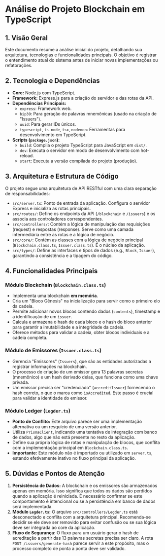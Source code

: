 # Análise do Projeto Blockchain em TypeScript

## 1. Visão Geral

Este documento resume a análise inicial do projeto, detalhando sua arquitetura, tecnologias e funcionalidades principais. O objetivo é registrar o entendimento atual do sistema antes de iniciar novas implementações ou refatorações.

## 2. Tecnologia e Dependências

-   **Core:** Node.js com TypeScript.
-   **Framework:** Express.js para a criação do servidor e das rotas da API.
-   **Dependências Principais:**
    -   `express`: Framework web.
    -   `bip39`: Para geração de palavras mnemônicas (usado na criação de "Issuers").
    -   `uuid`: Para gerar IDs únicos.
    -   `typescript`, `ts-node`, `tsx`, `nodemon`: Ferramentas para desenvolvimento em TypeScript.
-   **Scripts (`package.json`):**
    -   `build`: Compila o projeto TypeScript para JavaScript em `dist/`.
    -   `dev`: Executa o servidor em modo de desenvolvimento com hot-reload.
    -   `start`: Executa a versão compilada do projeto (produção).

## 3. Arquitetura e Estrutura de Código

O projeto segue uma arquitetura de API RESTful com uma clara separação de responsabilidades:

-   `src/server.ts`: Ponto de entrada da aplicação. Configura o servidor Express e inicializa as rotas principais.
-   `src/routes/`: Define os endpoints da API (`/blockchain` e `/issuers`) e os associa aos controladores correspondentes.
-   `src/controllers/`: Contém a lógica de manipulação das requisições (request) e respostas (response). Serve como uma camada intermediária entre as rotas e a lógica de negócio.
-   `src/core/`: Contém as classes com a lógica de negócio principal (`Blockchain.class.ts`, `Issuer.class.ts`). É o núcleo da aplicação.
-   `src/types/`: Define as interfaces e tipos de dados (e.g., `Block`, `Issuer`), garantindo a consistência e a tipagem do código.

## 4. Funcionalidades Principais

### Módulo Blockchain (`Blockchain.class.ts`)

-   Implementa uma blockchain **em memória**.
-   Cria um "Bloco Gênesis" na inicialização para servir como o primeiro elo da cadeia.
-   Permite adicionar novos blocos contendo dados (`contents`), timestamp e a identificação de um `issuer`.
-   Calcula e armazena o hash de cada bloco e o hash do bloco anterior para garantir a imutabilidade e a integridade da cadeia.
-   Oferece métodos para validar a cadeia, obter blocos individuais e a cadeia completa.

### Módulo de Emissores (`Issuer.class.ts`)

-   Gerencia "Emissores" (`Issuers`), que são as entidades autorizadas a registrar informações na blockchain.
-   O processo de criação de um emissor gera 13 palavras secretas (mnemônico) e um hash derivado delas, que funciona como uma chave privada.
-   Um emissor precisa ser "credenciado" (`accreditIssuer`) fornecendo o hash correto, o que o marca como `isAccredited`. Este passo é crucial para validar a identidade do emissor.

### Módulo Ledger (`Legder.ts`)

-   **Ponto de Conflito:** Este arquivo parece ser uma implementação alternativa ou um resquício de uma versão anterior.
-   Utiliza `PrismaClient`, indicando uma tentativa de integração com banco de dados, algo que não está presente no resto da aplicação.
-   Define sua própria lógica de rotas e manipulação de blocos, que conflita com a implementação principal em `Blockchain.class.ts`.
-   **Importante:** Este módulo não é importado ou utilizado em `server.ts`, estando efetivamente inativo no fluxo principal da aplicação.

## 5. Dúvidas e Pontos de Atenção

1.  **Persistência de Dados:** A blockchain e os emissores são armazenados apenas em memória. Isso significa que todos os dados são perdidos quando a aplicação é reiniciada. É necessário confirmar se este comportamento é intencional ou se a persistência em banco de dados será implementada.
2.  **Módulo `Legder.ts`:** O arquivo `src/controllers/Legder.ts` está desconectado e conflita com a arquitetura principal. Recomenda-se decidir se ele deve ser removido para evitar confusão ou se sua lógica deve ser integrada ao core da aplicação.
3.  **Fluxo de Segurança:** O fluxo para um usuário gerar o hash de acreditação a partir das 13 palavras secretas precisa ser claro. A rota `POST /issuers/generate-hash` parece servir a este propósito, mas o processo completo de ponta a ponta deve ser validado.
